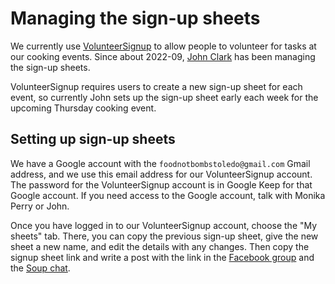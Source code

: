 # Managing the sign-up sheets

We currently use [VolunteerSignup](https://volunteersignup.org/) to allow people to volunteer for tasks at our cooking events.  Since about 2022-09, [John Clark](mailto:john.l.clark@gmail.com) has been managing the sign-up sheets.

VolunteerSignup requires users to create a new sign-up sheet for each event, so currently John sets up the sign-up sheet early each week for the upcoming Thursday cooking event.

## Setting up sign-up sheets

We have a Google account with the `foodnotbombstoledo@gmail.com` Gmail address, and we use this email address for our VolunteerSignup account.  The password for the VolunteerSignup account is in Google Keep for that Google account.  If you need access to the Google account, talk with Monika Perry or John.

Once you have logged in to our VolunteerSignup account, choose the "My sheets" tab.  There, you can copy the previous sign-up sheet, give the new sheet a new name, and edit the details with any changes.  Then copy the signup sheet link and write a post with the link in the [Facebook group](communication.md#facebook-group) and the [Soup chat](communication.md#facebook-messenger-chat).
